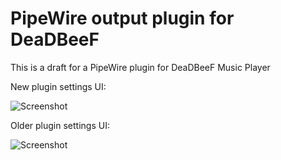 # PipeWire output plugin for DeaDBeeF

This is a draft for a PipeWire plugin for DeaDBeeF Music Player


New plugin settings UI:

![Screenshot](../assets/plugin-settings-newui.png?raw=true)


Older plugin settings UI:

![Screenshot](../assets/pipewire-options.png?raw=true)


